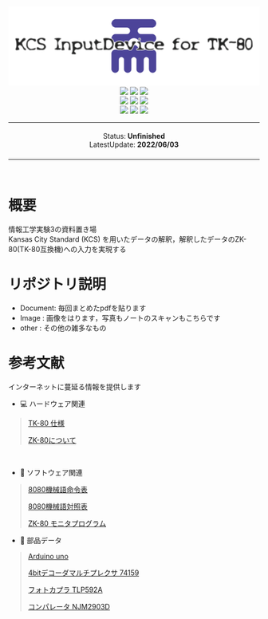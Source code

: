 <div align="center">
 <img src="https://raw.githubusercontent.com/nex-finger/jikken3/main/Image/readme-logo.png" alt="logo" title="logo">
 <br>
 <img src="https://img.shields.io/badge/licence-masuda-green">
 <img src="https://img.shields.io/badge/university-CIT-green">
 <img src="https://img.shields.io/badge/undergraduate-Computer%20Science-green">
 <br>
 <img src="https://img.shields.io/badge/Arduino-blue">
 <img src="https://img.shields.io/badge/TK80-blue">
 <img src="https://img.shields.io/badge/Kansas%20City%20standard%20(KCS)-blue">
 <br>
 <img src="https://img.shields.io/badge/c++-yellow">
 <img src="https://img.shields.io/badge/Java-yellow">
 <img src="https://img.shields.io/badge/8080assembry-yellow">
 <br>

 <table>
  <tbody>
   <td align="center">
    <img width="2000" height="0"><br>
    Status: <b>Unfinished</b><br>
    LatestUpdate: <b>2022/06/03</b><br>
    <img width="2000" height="0">
    </td>
    </tbody>
  </table>
 </div>
 <br>
 
# 概要
 
 情報工学実験3の資料置き場<br>
 Kansas City Standard (KCS) を用いたデータの解釈，解釈したデータのZK-80(TK-80互換機)への入力を実現する<br>

# リポジトリ説明
 
 * Document: 毎回まとめたpdfを貼ります
 * Image   : 画像をはります，写真もノートのスキャンもこちらです
 * other   : その他の雑多なもの
 
# 参考文献
 
 インターネットに蔓延る情報を提供します<br>
 
 * 💻 ハードウェア関連
 >[TK-80 仕様](http://star.gmobb.jp/koji/cgi/wiki.cgi?page=TK%2D80%BB%F1%CE%C1%A5%E1%A5%E2 "タイトル")
 >
 >[ZK-80について](https://www.recfor.net/blog/mycom/?itemid=883 "タイトル")
 <br>
 
 * 💾 ソフトウェア関連
 >[8080機械語命令表](http://tyunitidenko.x0.com/nd3setumeisyo/nd3_8080meirei.pdf "タイトル")
 >
 >[8080機械語対照表](https://qiita.com/tetr4lab/items/9cdf66144031f149638e "タイトル")
 >
 >[ZK-80 モニタプログラム](http://tyunitidenko.x0.com/nd3setumeisyo/nd3_tk80monitor.pdf "タイトル")

 * 🔋 部品データ
 >[Arduino uno](https://akizukidenshi.com/catalog/g/gM-07385/ "タイトル")
 >
 >[4bitデコーダマルチプレクサ 74159](https://html.alldatasheet.com/html-pdf/27375/TI/74159/19/1/74159.html "タイトル")
 >
 >[フォトカプラ TLP592A](https://toshiba.semicon-storage.com/jp/semiconductor/product/isolators-solid-state-relays/photorelay-mosfet-output/detail.TLP592A.html "タイトル")
 >
 >[コンパレータ NJM2903D](https://akizukidenshi.com/catalog/g/gI-13486/ "タイトル")
 <br>
